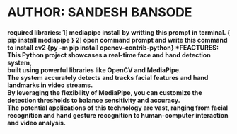 <h1>AUTHOR: SANDESH BANSODE
</h1>

<h4>
required libraries:
1] mediapipe install by writting this prompt in terminal. { pip install mediapipe }
2] open command prompt and write this command to install cv2
  {py -m pip install opencv-contrib-python}
*FEACTURES:
This Python project showcases a real-time face and hand detection system, <br>
  built using powerful libraries like OpenCV and MediaPipe.<br> The system accurately detects and tracks facial features and hand landmarks in video streams.<br>
  By leveraging the flexibility of MediaPipe, you can customize the detection thresholds to balance sensitivity and accuracy.<br>
  The potential applications of this technology are vast, ranging from facial recognition and hand gesture recognition to human-computer interaction and video analysis.
</h4>
